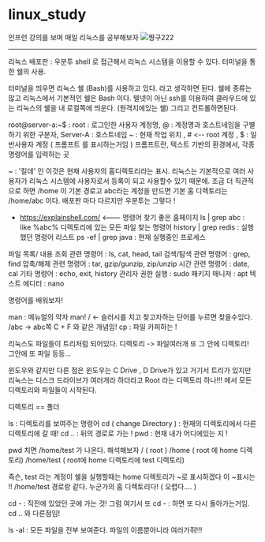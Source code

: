 # linux_study
인프런 강의를 보며 매일 리눅스를 공부해보자
![짱구222](https://user-images.githubusercontent.com/86240112/133720977-8f3c507c-634e-4d3b-ac39-8c1e2de829c8.png)

----

리눅스 배포판 : 우분투
shell 로 접근해서 리눅스 시스템을 이용할 수 있다.
터미널을 통한 쉘의 사용.

터미널을 띄우면 리눅스 쉘 (Bash)를 사용하고 있다. 라고 생각하면 된다. 쉘에 종류는 많고 리눅스에서 기본적인 쉘은 Bash 이다.
텔넷이 아닌 ssh를 이용하여 클라우드에 있는 리눅스의 쉘을 내 로컬쪽에 띄운다. (원격지에있는 쉘) 그리고 컨트롤하면된다.

root@server-a:~$  : root : 로그인한 사용자 계정명, @ : 계정명과 호스트네임을 구별하기 위한 구분자, Server-A : 호스트네임
~ : 현재 작업 위치 ,  # <-- root 계정 , $ : 일반사용자 계정 ( 프롬프트 를 표시하는거임 ) 프롬프트란, 텍스트 기반의 환경에서, 각종 명령어를 입력하는 곳

~ : '킬데' 인 이것은 현재 사용자의 홈디렉토리라는 표시. 리눅스는 기본적으로 여러 사용자가 리눅스 시스템에 사용자로서 등록이 되고
사용할수 있기 때문에. 조금 더 직관적으로 하면   /home 이 기본 경로고 abc라는 계정을 만드면 기본 홈 디렉토리는 /home/abc 이다. 배포판 마다 다르지만 우분투는 그렇다 !

- https://explainshell.com/ <--- 명령어 찾기 좋은 홈페이지
ls | grep abc : like %abc% 디렉토리에 있는 모든 파일 찾는 명령어 
history | grep redis : 실행했던 명령어 리스트 
ps -ef | grep java : 현재 실행중인 프로세스


파일 목록/ 내용 조회 관련 명령어 : ls, cat, head, tail
검색/탐색 관련 명령어 : grep, find
압축/해제 관련 명령어 : tar, gzip/gunzip, zip/unzip
시간 관련 명령어 : date, cal
기타 명령어 : echo, exit, history
관리자 권한 실행 : sudo
패키지 매니저 : apt
텍스트 에디터 : nano

명령어를 배워보자! 

man : 메뉴얼의 약자 man!
/ <- 슬러시를 치고 찾고자하는 단어를 누르면 찾을수있다. /abc  -> abc쪽 C + F 와 같은 개념임!
cp : 파일 카피하는 !

리눅스도 파일들이 트리처럼 되어있다. 
디렉토리 -> 파일여러개 또 그 안에 디렉토리! 그안에 또 파일 등등...

윈도우와 같지만 다른 점은 윈도우는 C Drive , D Drive가 있고 거기서 트리가 있지만
리눅스는 디스크 드라이브가 여러개라 하더라고 Root 라는 디렉토리 하나!!! 에서 모든 디렉토리와 파일들이 시작된다.

디렉토리 == 폴더 

ls : 디렉토리를 보여주는 명령어
cd ( change Directory ) : 현재의 디렉토리에서 다른 디렉토리에 갈 때!
cd .. : 뒤의 경로로 가는 !
pwd : 현재 내가 어디에있는 지 ! 

pwd 치면  /home/test 가 나온다. 해석해보자  / ( root )   /home ( root 에 home 디렉토리)   /home/test ( root에 home 디렉토리에 test 디렉토리)

즉슨, test 라는 계정이 쉘을 실행할때는 home 디렉토리가 ~로 표시하겠다 이 ~표시는 !! /home/test 경로랑 같다. 누군가의 홈 디렉토리다!
( 오렵다.... )

cd - : 직전에 있었던 곳에 가는 것! 
그럼 여기서 또 cd - : 하면 또 다시 돌아가는거임.  cd .. 와 다른점임!

ls -al : 모든 파일을 전부 보여준다. 파일의 이름뿐아니라 여러가쥐!!!









